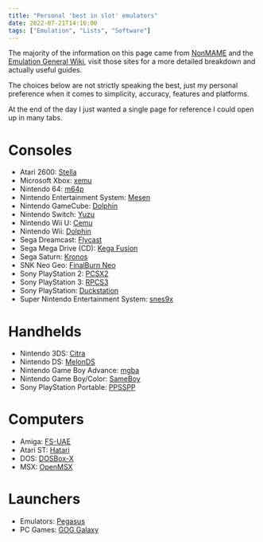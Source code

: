 ```yaml
---
title: "Personal 'best in slot' emulators"
date: 2022-07-21T14:16:00
tags: ["Emulation", "Lists", "Software"]
---
```


The majority of the information on this page came from [NonMAME](http://nonmame.retrogames.com/) and the [Emulation General Wiki](https://emulation.gametechwiki.com/index.php/Main_Page), visit those sites for a more detailed breakdown and actually useful guides.

The choices below are not strictly speaking the best, just my personal preference when it comes to simplicity, accuracy, features and platforms.

At the end of the day I just wanted a single page for reference I could open up in many tabs.

# Consoles
* Atari 2600: [Stella](https://stella-emu.github.io/)
* Microsoft Xbox: [xemu](https://github.com/mborgerson/xemu)
* Nintendo 64: [m64p](https://m64p.github.io/)
* Nintendo Entertainment System: [Mesen](https://github.com/SourMesen/Mesen)
* Nintendo GameCube: [Dolphin](https://dolphin-emu.org/)
* Nintendo Switch: [Yuzu](https://yuzu-emu.org/)
* Nintendo Wii U: [Cemu](http://cemu.info/)
* Nintendo Wii: [Dolphin](https://dolphin-emu.org/)
* Sega Dreamcast: [Flycast](https://flyinghead.github.io/flycast-builds/)
* Sega Mega Drive (CD): [Kega Fusion](https://www.carpeludum.com/kega-fusion/)
* Sega Saturn: [Kronos](https://github.com/FCare/Kronos)
* SNK Neo Geo: [FinalBurn Neo](https://github.com/finalburnneo/FBNeo)
* Sony PlayStation 2: [PCSX2](https://pcsx2.net/)
* Sony PlayStation 3: [RPCS3](https://rpcs3.net/)
* Sony PlayStation: [Duckstation](https://github.com/stenzek/duckstation)
* Super Nintendo Entertainment System: [snes9x](https://github.com/snes9xgit/snes9x)

# Handhelds
* Nintendo 3DS: [Citra](https://citra-emu.org/)
* Nintendo DS: [MelonDS](https://github.com/Arisotura/melonDS)
* Nintendo Game Boy Advance: [mgba](https://mgba.io/)
* Nintendo Game Boy/Color: [SameBoy](https://sameboy.github.io/)
* Sony PlayStation Portable: [PPSSPP](https://github.com/hrydgard/ppsspp)

# Computers
* Amiga: [FS-UAE](https://fs-uae.net/)
* Atari ST: [Hatari](https://hatari.tuxfamily.org/)
* DOS: [DOSBox-X](https://dosbox-x.com/)
* MSX: [OpenMSX](http://openmsx.org/)

# Launchers
* Emulators: [Pegasus](https://pegasus-frontend.org/)
* PC Games: [GOG Galaxy](https://www.gog.com/galaxy)
